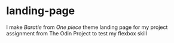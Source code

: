 # landing-page

I make _Baratie_ from _One piece_ theme landing page for my project assignment from The Odin Project to test my flexbox skill
